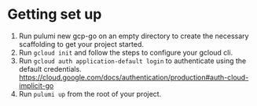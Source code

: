 # Getting set up

1. Run pulumi new gcp-go on an empty directory to create the necessary scaffolding to get your project started.
2. Run `gcloud init` and follow the steps to configure your gcloud cli.
3. Run `gcloud auth application-default login` to authenticate using the default credentials. https://cloud.google.com/docs/authentication/production#auth-cloud-implicit-go
4. Run `pulumi up` from the root of your project.
